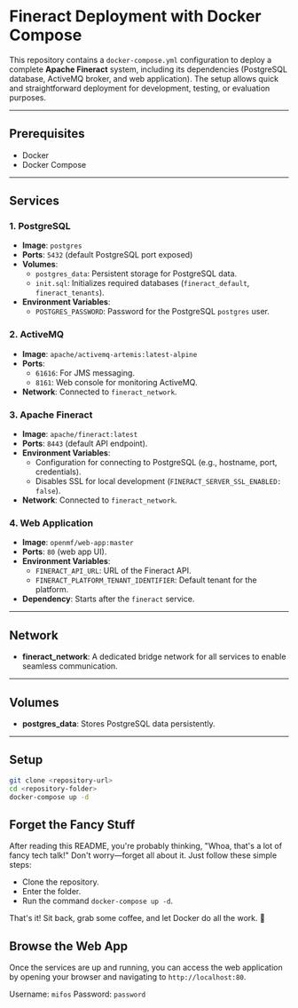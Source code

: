 # Fineract Deployment with Docker Compose

This repository contains a `docker-compose.yml` configuration to deploy a complete **Apache Fineract** system, including its dependencies (PostgreSQL database, ActiveMQ broker, and web application). The setup allows quick and straightforward deployment for development, testing, or evaluation purposes.

---

## Prerequisites

- Docker
- Docker Compose

---

## Services

### 1. **PostgreSQL**
- **Image**: `postgres`
- **Ports**: `5432` (default PostgreSQL port exposed)
- **Volumes**:
  - `postgres_data`: Persistent storage for PostgreSQL data.
  - `init.sql`: Initializes required databases (`fineract_default`, `fineract_tenants`).
- **Environment Variables**:
  - `POSTGRES_PASSWORD`: Password for the PostgreSQL `postgres` user.

### 2. **ActiveMQ**
- **Image**: `apache/activemq-artemis:latest-alpine`
- **Ports**:
  - `61616`: For JMS messaging.
  - `8161`: Web console for monitoring ActiveMQ.
- **Network**: Connected to `fineract_network`.

### 3. **Apache Fineract**
- **Image**: `apache/fineract:latest`
- **Ports**: `8443` (default API endpoint).
- **Environment Variables**:
  - Configuration for connecting to PostgreSQL (e.g., hostname, port, credentials).
  - Disables SSL for local development (`FINERACT_SERVER_SSL_ENABLED: false`).
- **Network**: Connected to `fineract_network`.

### 4. **Web Application**
- **Image**: `openmf/web-app:master`
- **Ports**: `80` (web app UI).
- **Environment Variables**:
  - `FINERACT_API_URL`: URL of the Fineract API.
  - `FINERACT_PLATFORM_TENANT_IDENTIFIER`: Default tenant for the platform.
- **Dependency**: Starts after the `fineract` service.

---

## Network

- **fineract_network**: A dedicated bridge network for all services to enable seamless communication.

---

## Volumes

- **postgres_data**: Stores PostgreSQL data persistently.

---

## Setup

```bash
git clone <repository-url>
cd <repository-folder>
docker-compose up -d
```

## Forget the Fancy Stuff

After reading this README, you're probably thinking, "Whoa, that's a lot of fancy tech talk!" Don't worry—forget all about it. Just follow these simple steps:

- Clone the repository.
- Enter the folder.
- Run the command `docker-compose up -d`.

That's it! Sit back, grab some coffee, and let Docker do all the work. 🎉

## Browse the Web App
Once the services are up and running, you can access the web application by opening your browser and navigating to `http://localhost:80`.

Username: `mifos`
Password: `password`